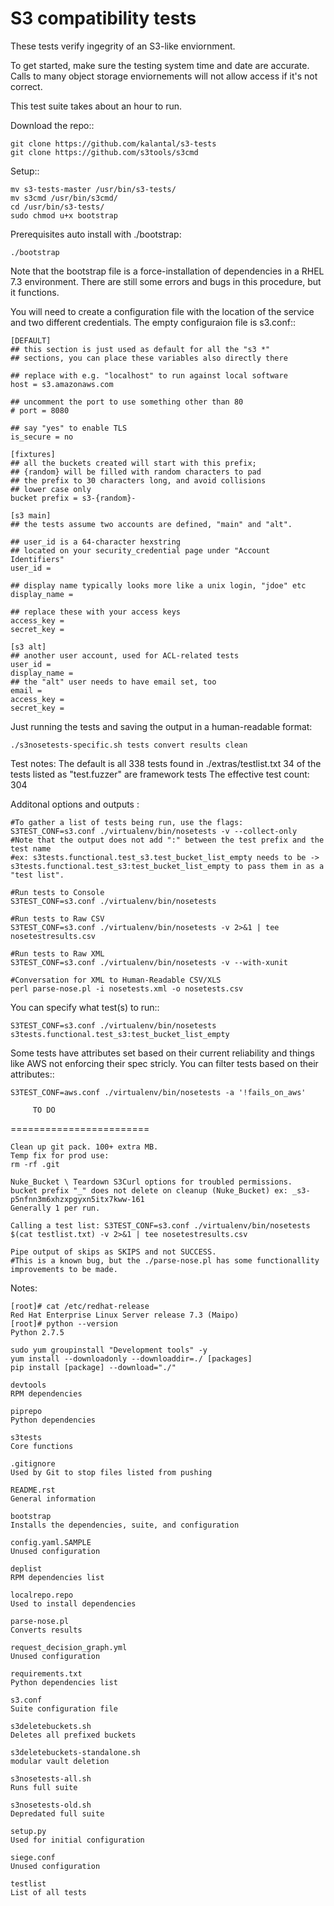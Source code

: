  S3 compatibility tests
========================

These tests verify ingegrity of an S3-like enviornment.

To get started, make sure the testing system time and date are accurate. Calls to many object storage enviornements will not allow access if it's not correct.

This test suite takes about an hour to run.

Download the repo::

	git clone https://github.com/kalantal/s3-tests
	git clone https://github.com/s3tools/s3cmd

Setup::

	mv s3-tests-master /usr/bin/s3-tests/
	mv s3cmd /usr/bin/s3cmd/
	cd /usr/bin/s3-tests/
	sudo chmod u+x bootstrap
	
Prerequisites auto install with ./bootstrap:

	./bootstrap
	
Note that the bootstrap file is a force-installation of dependencies in a RHEL 7.3 environment. There are still some errors and bugs in this procedure, but it functions.

You will need to create a configuration file with the location of the
service and two different credentials. The empty configuraion file is s3.conf::

	[DEFAULT]
	## this section is just used as default for all the "s3 *"
	## sections, you can place these variables also directly there
	
	## replace with e.g. "localhost" to run against local software
	host = s3.amazonaws.com
	
	## uncomment the port to use something other than 80
	# port = 8080
	
	## say "yes" to enable TLS
	is_secure = no
	
	[fixtures]
	## all the buckets created will start with this prefix;
	## {random} will be filled with random characters to pad
	## the prefix to 30 characters long, and avoid collisions
	## lower case only
	bucket prefix = s3-{random}-
	
	[s3 main]
	## the tests assume two accounts are defined, "main" and "alt".
	
	## user_id is a 64-character hexstring
	## located on your security_credential page under "Account Identifiers"
	user_id =
	
	## display name typically looks more like a unix login, "jdoe" etc
	display_name =
	
	## replace these with your access keys
	access_key =
	secret_key =
	
	[s3 alt]
	## another user account, used for ACL-related tests
	user_id =
	display_name =
	## the "alt" user needs to have email set, too
	email =
	access_key =
	secret_key =
	
Just running the tests and saving the output in a human-readable format:

	./s3nosetests-specific.sh tests convert results clean
	
Test notes:
	The default is all 338 tests found in ./extras/testlist.txt
	34 of the tests listed as "test.fuzzer" are framework tests
	The effective test count: 304

Additonal options and outputs :

	#To gather a list of tests being run, use the flags:
	S3TEST_CONF=s3.conf ./virtualenv/bin/nosetests -v --collect-only
	#Note that the output does not add ":" between the test prefix and the test name
	#ex: s3tests.functional.test_s3.test_bucket_list_empty needs to be -> s3tests.functional.test_s3:test_bucket_list_empty to pass them in as a "test list".

	#Run tests to Console
	S3TEST_CONF=s3.conf ./virtualenv/bin/nosetests
	
	#Run tests to Raw CSV
	S3TEST_CONF=s3.conf ./virtualenv/bin/nosetests -v 2>&1 | tee nosetestresults.csv
	
	#Run tests to Raw XML
	S3TEST_CONF=s3.conf ./virtualenv/bin/nosetests -v --with-xunit
	
	#Conversation for XML to Human-Readable CSV/XLS
	perl parse-nose.pl -i nosetests.xml -o nosetests.csv

You can specify what test(s) to run::

	S3TEST_CONF=s3.conf ./virtualenv/bin/nosetests s3tests.functional.test_s3:test_bucket_list_empty

Some tests have attributes set based on their current reliability and
things like AWS not enforcing their spec stricly. You can filter tests
based on their attributes::

	S3TEST_CONF=aws.conf ./virtualenv/bin/nosetests -a '!fails_on_aws'
	
         TO DO
========================

	Clean up git pack. 100+ extra MB.
	Temp fix for prod use:
	rm -rf .git

	Nuke_Bucket \ Teardown S3Curl options for troubled permissions.
	bucket prefix "_" does not delete on cleanup (Nuke_Bucket) ex: _s3-p5nfnn3m6xhzxpgyxn5itx7kww-161
	Generally 1 per run.
	
	Calling a test list: S3TEST_CONF=s3.conf ./virtualenv/bin/nosetests $(cat testlist.txt) -v 2>&1 | tee nosetestresults.csv
	
	Pipe output of skips as SKIPS and not SUCCESS.
	#This is a known bug, but the ./parse-nose.pl has some functionallity improvements to be made.
	
Notes:

	[root]# cat /etc/redhat-release
	Red Hat Enterprise Linux Server release 7.3 (Maipo)
	[root]# python --version
	Python 2.7.5

	sudo yum groupinstall "Development tools" -y
	yum install --downloadonly --downloaddir=./ [packages]
	pip install [package] --download="./"

	devtools
	RPM dependencies

	piprepo
	Python dependencies

	s3tests
	Core functions

	.gitignore
	Used by Git to stop files listed from pushing

	README.rst
	General information

	bootstrap
	Installs the dependencies, suite, and configuration

	config.yaml.SAMPLE
	Unused configuration

	deplist
	RPM dependencies list

	localrepo.repo
	Used to install dependencies

	parse-nose.pl
	Converts results

	request_decision_graph.yml
	Unused configuration

	requirements.txt
	Python dependencies list

	s3.conf
	Suite configuration file

	s3deletebuckets.sh
	Deletes all prefixed buckets

	s3deletebuckets-standalone.sh
	modular vault deletion

	s3nosetests-all.sh
	Runs full suite

	s3nosetests-old.sh
	Depredated full suite

	setup.py
	Used for initial configuration

	siege.conf
	Unused configuration

	testlist
	List of all tests

